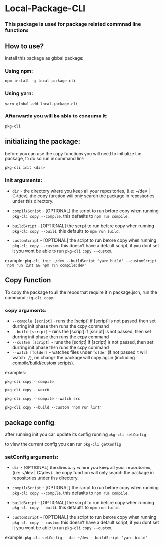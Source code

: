 # Local-Package-CLI

### This package is used for package related commnad line functions

## How to use?

install this package as global package:
### Using npm:
`npm install -g local-package-cli`
### Using yarn:
`yarn global add local-package-cli`
### Afterwards you will be able to consume it:
`pkg-cli`

## initializing the package:
before you can use the copy functions you will need to initialize the package, to do so run in command line 

`pkg-cli init <dir>`

### init arguments:

* `dir` - the directory where you keep all your repositories, (i.e: ~/dev | C:\dev). the copy function will only search the package in repositories under this directory.

* `compileScript` - [OPTIONAL] the script to run before copy when running `pkg-cli copy --compile`. this defaults to `npm run compile`.

* `buildScript` - [OPTIONAL] the script to run before copy when running `pkg-cli copy --build`. this defaults to `npm run build`.

* `customScript` - [OPTIONAL] the script to run before copy when running `pkg-cli copy --custom`. this doesn't have a default script, if you dont set it you wont be able to run `pkg-cli copy --custom`.

example: `pkg-cli init ~/dev --buildScript 'yarn build' --customScript 'npm run lint && npm run compile:dev'`

## Copy Function
To copy the package to all the repos that require it in package.json, run the command `pkg-cli copy`.
### copy arguments:
* `--compile [script]` - runs the [script] if [script] is not passed, then <compileScript> set durring init phase then runs the copy command
* `--build [script]` - runs the [script] if [script] is not passed, then <buildScript> set durring init phase then runs the copy command
* `--custom [script]` - runs the [script] if [script] is not passed, then <customScript> set durring init phase then runs the copy command
* `--watch [folder]` - watches files under `folder` (if not passed it will watch `./`), on change the package will copy again (including compile/build/custom scripts).

examples:

`pkg-cli copy --compile`

`pkg-cli copy --watch`

`pkg-cli copy --compile --watch src`

`pkg-cli copy --build --custom 'npm run lint'`

## package config:
after running init you can update its config running `pkg-cli setConfig`

to view the current config you can run `pkg-cli getConfig`

### setConfig arguments:

* `dir` - [OPTIONAL] the directory where you keep all your repositories, (i.e: ~/dev | C:\dev). the copy function will only search the package in repositories under this directory.

* `compileScript` - [OPTIONAL] the script to run before copy when running `pkg-cli copy --compile`. this defaults to `npm run compile`.

* `buildScript` - [OPTIONAL] the script to run before copy when running `pkg-cli copy --build`. this defaults to `npm run build`.

* `customScript` - [OPTIONAL] the script to run before copy when running `pkg-cli copy --custom`. this doesn't have a default script, if you dont set it you wont be able to run `pkg-cli copy --custom`.

example: `pkg-cli setConfig --dir ~/dev --buildScript 'yarn build'`
